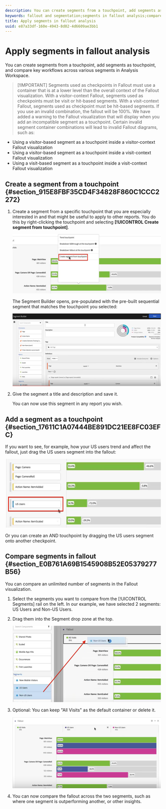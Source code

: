 ```yaml
---
description: You can create segments from a touchpoint, add segments as touchpoint, and compare key workflows across various segments in Analysis Workspace.
keywords: fallout and segmentation;segments in fallout analysis;compare segments in fallout
title: Apply segments in fallout analysis
uuid: e87a33df-160e-4943-8d02-4d6609ae3bb1
---
```


# Apply segments in fallout analysis

You can create segments from a touchpoint, add segments as touchpoint, and compare key workflows across various segments in Analysis Workspace.

> [!IMPORTANT] Segments used as checkpoints in Fallout must use a container that is at a lower level than the overall context of the Fallout visualization. With a visitor-context Fallout, segments used as checkpoints must be visit or hit-based segments. With a visit-context Fallout, segments used as checkpoint must be hit-based segments. If you use an invalid combination, the fallout will be 100%. We have added a warning to the Fallout visualization that will display when you add an incompatible segment as a touchpoint. Certain invalid segment container combinations will lead to invalid Fallout diagrams, such as:

* Using a visitor-based segment as a touchpoint inside a visitor-context Fallout visualization
* Using a visitor-based segment as a touchpoint inside a visit-context Fallout visualization
* Using a visit-based segment as a touchpoint inside a visit-context Fallout visualization

## Create a segment from a touchpoint {#section_915E8FBF35CD4F34828F860C1CCC2272}

1. Create a segment from a specific touchpoint that you are especially interested in and that might be useful to apply to other reports. You do this by right-clicking the touchpoint and selecting **[!UICONTROL Create segment from touchpoint]**.

   ![](assets/segment-from-touchpoint.png)

   The Segment Builder opens, pre-populated with the pre-built sequential segment that matches the touchpoint you selected:

   ![](assets/segment-builder.png)

1. Give the segment a title and description and save it.

   You can now use this segment in any report you wish.

## Add a segment as a touchpoint {#section_17611C1A07444BE891DC21EE8FC03EFC}

If you want to see, for example, how your US users trend and affect the fallout, just drag the US users segment into the fallout:

![](assets/segment-touchpoint.png)

Or you can create an AND touchpoint by dragging the US users segment onto another checkpoint.

## Compare segments in fallout {#section_E0B761A69B1545908B52E05379277B56}

You can compare an unlimited number of segments in the Fallout visualization.

1. Select the segments you want to compare from the [!UICONTROL Segments] rail on the left. In our example, we have selected 2 segments: US Users and Non-US Users.
1. Drag them into the Segment drop zone at the top.

   ![](assets/segment-drop.png)

1. Optional: You can keep "All Visits" as the default container or delete it.

   ![](assets/seg-compare.png)

1. You can now compare the fallout across the two segments, such as where one segment is outperforming another, or other insights.
